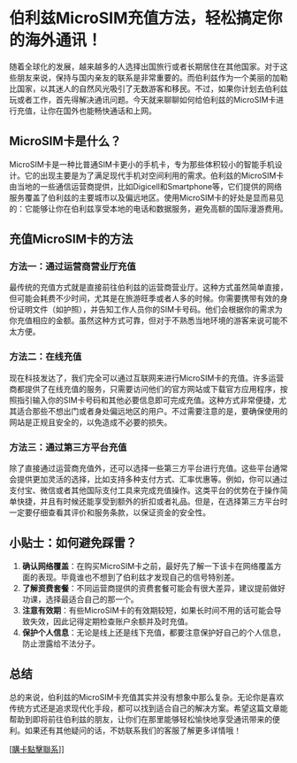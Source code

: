 # 伯利兹MicroSIM充值方法，轻松搞定你的海外通讯！

随着全球化的发展，越来越多的人选择出国旅行或者长期居住在其他国家。对于这些朋友来说，保持与国内亲友的联系是非常重要的。而伯利兹作为一个美丽的加勒比国家，以其迷人的自然风光吸引了无数游客和移民。不过，如果你计划去伯利兹玩或者工作，首先得解决通讯问题。今天就来聊聊如何给伯利兹的MicroSIM卡进行充值，让你在国外也能畅快通话和上网。

## MicroSIM卡是什么？

MicroSIM卡是一种比普通SIM卡更小的手机卡，专为那些体积较小的智能手机设计。它的出现主要是为了满足现代手机对空间利用的需求。伯利兹的MicroSIM卡由当地的一些通信运营商提供，比如Digicell和Smartphone等，它们提供的网络服务覆盖了伯利兹的主要城市以及偏远地区。使用MicroSIM卡的好处是显而易见的：它能够让你在伯利兹享受本地的电话和数据服务，避免高额的国际漫游费用。

## 充值MicroSIM卡的方法

### 方法一：通过运营商营业厅充值

最传统的充值方式就是直接前往伯利兹的运营商营业厅。这种方式虽然简单直接，但可能会耗费不少时间，尤其是在旅游旺季或者人多的时候。你需要携带有效的身份证明文件（如护照），并告知工作人员你的SIM卡号码。他们会根据你的需求为你充值相应的金额。虽然这种方式可靠，但对于不熟悉当地环境的游客来说可能不太方便。

### 方法二：在线充值

现在科技发达了，我们完全可以通过互联网来进行MicroSIM卡的充值。许多运营商都提供了在线充值的服务，只需要访问他们的官方网站或下载官方应用程序，按照指引输入你的SIM卡号码和其他必要信息即可完成充值。这种方式非常便捷，尤其适合那些不想出门或者身处偏远地区的用户。不过需要注意的是，要确保使用的网站是正规且安全的，以免造成不必要的损失。

### 方法三：通过第三方平台充值

除了直接通过运营商充值外，还可以选择一些第三方平台进行充值。这些平台通常会提供更加灵活的选择，比如支持多种支付方式、汇率优惠等。例如，你可以通过支付宝、微信或者其他国际支付工具来完成充值操作。这类平台的优势在于操作简单快捷，并且有时候还能享受到额外的折扣或者礼品。但是，在选择第三方平台时一定要仔细查看其评价和服务条款，以保证资金的安全性。

## 小贴士：如何避免踩雷？

1. **确认网络覆盖**：在购买MicroSIM卡之前，最好先了解一下该卡在网络覆盖方面的表现。毕竟谁也不想到了伯利兹才发现自己的信号特别差。
2. **了解资费套餐**：不同运营商提供的资费套餐可能会有很大差异，建议提前做好功课，选择最适合自己的那一个。
3. **注意有效期**：有些MicroSIM卡的有效期较短，如果长时间不用的话可能会导致失效，因此记得定期检查账户余额并及时充值。
4. **保护个人信息**：无论是线上还是线下充值，都要注意保护好自己的个人信息，防止泄露给不法分子。

## 总结

总的来说，伯利兹的MicroSIM卡充值其实并没有想象中那么复杂。无论你是喜欢传统方式还是追求现代化手段，都可以找到适合自己的解决方案。希望这篇文章能帮助到即将前往伯利兹的朋友，让你们在那里能够轻松愉快地享受通讯带来的便利。如果还有其他疑问的话，不妨联系我们的客服了解更多详情哦！

[[購卡點擊聯系](https://t.me/s/esim1088)]]